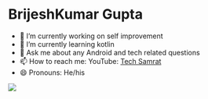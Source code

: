 <h1><b>BrijeshKumar Gupta</b></h1>

- 🔭 I’m currently working on self improvement
- 🌱 I’m currently learning kotlin
- 💬 Ask me about any Android and tech related questions 
- 📫 How to reach me: YouTube: <a href="https://www.youtube.com/channel/UC-xTxkXjgVOodCLN99FOBDg">Tech Samrat</a>
- 😄 Pronouns: He/his
<img src="https://github-readme-stats.vercel.app/api?username=brijeshkumargupta&&show_icons=true&title_color=ffffff&icon_color=bb2acf&text_color=daf7dc&bg_color=151515"/>



<!--
**brijeshkumargupta/brijeshkumargupta** is a ✨ _special_ ✨ repository because its `README.md` (this file) appears on your GitHub profile.

Here are some ideas to get you started:

- 🔭 I’m currently working on ...
- 🌱 I’m currently learning ...
- 👯 I’m looking to collaborate on ...
- 🤔 I’m looking for help with ...
- 💬 Ask me about ...
- 📫 How to reach me: ...
- 😄 Pronouns: ...
- ⚡ Fun fact: ...
-->
